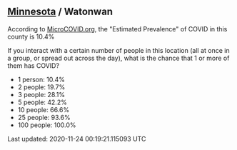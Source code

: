 
## [Minnesota](/united-states/minnesota) / Watonwan

According to [MicroCOVID.org](http://microcovid.org),
the "Estimated Prevalence" of COVID in this county is 10.4%

If you interact with a certain number of people in this location
(all at once in a group, or spread out across the day), what is the chance that
1 or more of them has COVID?

- 1 person: 10.4%
- 2 people: 19.7%
- 3 people: 28.1%
- 5 people: 42.2%
- 10 people: 66.6%
- 25 people: 93.6%
- 100 people: 100.0%

Last updated: 2020-11-24 00:19:21.115093 UTC
